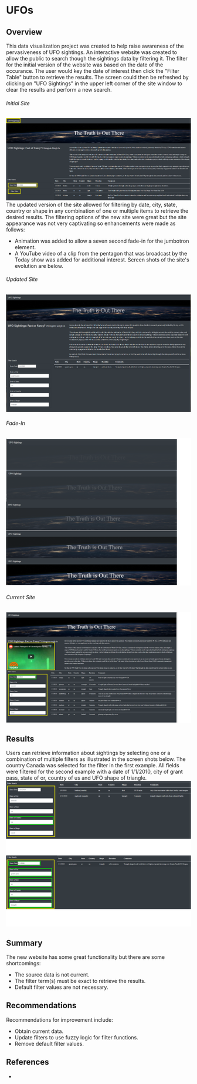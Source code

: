 # UFOs 
## Overview 
This data visualization project was created to help raise awareness of the pervasiveness of UFO sightings. An interactive website was created to allow the public to search though the sightings data by filtering it. The filter for the initial version of the website was based on the date of the occurance. The user would key the date of interest then click the "Filter Table" button to retrieve the results. The screen could then be refreshed by clicking on "UFO Sightings" in the upper left corner of the site window to clear the results and perform a new search.
###### Initial Site
![Orig_UFO_sightings](https://github.com/LleeMcD/UFOs/blob/main/static/images/Orig_UFO_sightings.png)
The updated version of the site allowed for filtering by date, city, state, country or shape in any combination of one or multiple items to retrieve the desired results. The filtering options of the new site were great but the site appearance was not very captivating so enhancements were made as follows:
- Animation was added to allow a seven second fade-in for the jumbotron element. 
- A YouTube video of a clip from the pentagon that was broadcast by the Today show was added for additional interest.
Screen shots of the site's evolution are below.
###### Updated Site 
![UFO_sightings_plain](https://github.com/LleeMcD/UFOs/blob/main/static/images/UFO_sightings_plain.png)
###### Fade-In
![UFO_sightings_fade-in](https://github.com/LleeMcD/UFOs/blob/main/static/images/UFO_sightings_fade-in.png)
###### Current Site
![Updated_UFO_sightings](https://github.com/LleeMcD/UFOs/blob/main/static/images/Updated_UFO_sightings.png)

## Results
Users can retrieve information about sightings by selecting one or a combination of multiple filters as illustrated in the screen shots below. The country Canada was selected for the filter in the first example. All fields were filtered for the second example with a date of 1/1/2010, city of grant pass, state of or, country of us and UFO shape of triangle.
![Filter_country](https://github.com/LleeMcD/UFOs/blob/main/static/images/Filter_country.png)
![Filter_all](https://github.com/LleeMcD/UFOs/blob/main/static/images/Filter_all.png)

## Summary
The new website has some great functionality but there are some shortcomings:
- The source data is not current.
- The filter term(s) must be exact to retrieve the results.
- Default filter values are not necessary.
## Recommendations
Recommendations for improvement include:
- Obtain current data.
- Update filters to use fuzzy logic for filter functions.
- Remove default filter values.

## References
-


